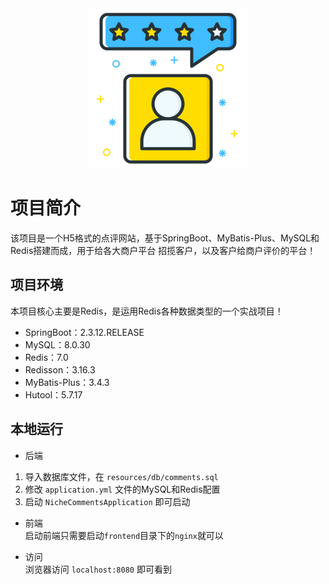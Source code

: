 <center>
  <img src="./assets/logo.png" alt="logo">
</center>

# 项目简介
该项目是一个H5格式的点评网站，基于SpringBoot、MyBatis-Plus、MySQL和Redis搭建而成，用于给各大商户平台
招揽客户，以及客户给商户评价的平台！
## 项目环境
本项目核心主要是Redis，是运用Redis各种数据类型的一个实战项目！

- SpringBoot：2.3.12.RELEASE
- MySQL：8.0.30
- Redis：7.0
- Redisson：3.16.3
- MyBatis-Plus：3.4.3
- Hutool：5.7.17

## 本地运行
- 后端
1. 导入数据库文件，在 `resources/db/comments.sql`
2. 修改 `application.yml` 文件的MySQL和Redis配置
3. 启动 `NicheCommentsApplication` 即可启动

- 前端</br>
启动前端只需要启动`frontend`目录下的`nginx`就可以

- 访问</br>
浏览器访问 `localhost:8080` 即可看到